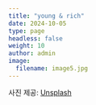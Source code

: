 ```yaml
---
title: "young & rich"
date: 2024-10-05
type: page
headless: false
weight: 10
author: admin
image: 
  filename: image5.jpg
---
```

사진 제공: [Unsplash](https://unsplash.com/ko/@framesbyfin)
